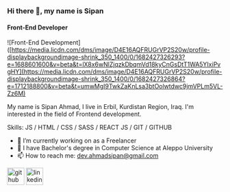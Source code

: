 ### Hi there 👋, my name is Sipan
#### Front-End Developer
![Front-End Development]([https://media.licdn.com/dms/image/D4E16AQFRUGrVP2S20w/profile-displaybackgroundimage-shrink_350_1400/0/1682427326293?e=1688601600&v=beta&t=lX8x6wNlZjqzkDbqmVd18kyCnGsDtT1WA5YIxiPvgHY](https://media.licdn.com/dms/image/D4E16AQFRUGrVP2S20w/profile-displaybackgroundimage-shrink_350_1400/0/1682427326864?e=1712188800&v=beta&t=umwMgI9TwkZaKnLsa3btOolwtdwc9jmVPLm5VL-Zz6M)

My name is Sipan Ahmad, I live in Erbil, Kurdistan Region, Iraq. I'm interested in the field of Frontend development.

Skills:  JS / HTML / CSS / SASS / REACT JS / GIT / GITHUB

- 🔭 I’m currently working on as a Freelancer 
- 🌱 I have Bachelor's degree in Computer Science at Aleppo University 
- 📫 How to reach me: dev.ahmadsipan@gmail.com 


[<img src='https://cdn.jsdelivr.net/npm/simple-icons@3.0.1/icons/github.svg' alt='github' height='40'>](https://github.com/sipanahmad)  [<img src='https://cdn.jsdelivr.net/npm/simple-icons@3.0.1/icons/linkedin.svg' alt='linkedin' height='40'>](https://www.linkedin.com/in/ahmadsipan/) 

